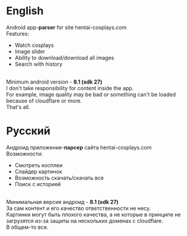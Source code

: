 <h1>English</h1>
Android app-<b>parser</b> for site hentai-cosplays.com<br>
Features:
<ul>
  <li>Watch cosplays</li>
  <li>Image slider</li>
  <li>Ability to download/download all images</li>
  <li>Search with history</li>
</ul>
<br>
Minimum android version - <b>8.1 (sdk 27)</b>
<br>
I don't take responsibility for content inside the app.<br>
For example, image quality may be bad or something can't be loaded because of cloudflare or more.
<br>
That's all.
<h1>Русский</h1>
Андроид приложение-<b>парсер</b> сайта hentai-cosplays.com<br>
Возможности:
<ul>
  <li>Смотреть косплеи</li>
  <li>Слайдер картинок</li>
  <li>Возможность скачать/скачать все</li>
  <li>Поиск с историей</li>
</ul>
<br>
Минимальная версия андроид - <b>8.1 (sdk 27)</b>
<br>
За сам контент и его качество ответственности не несу.<br>
Картинки могут быть плохого качества, а не которые в принципе не загрузятся из-за защиты на нескольких доменах с cloudflare.
<br>
В общем-то все.
